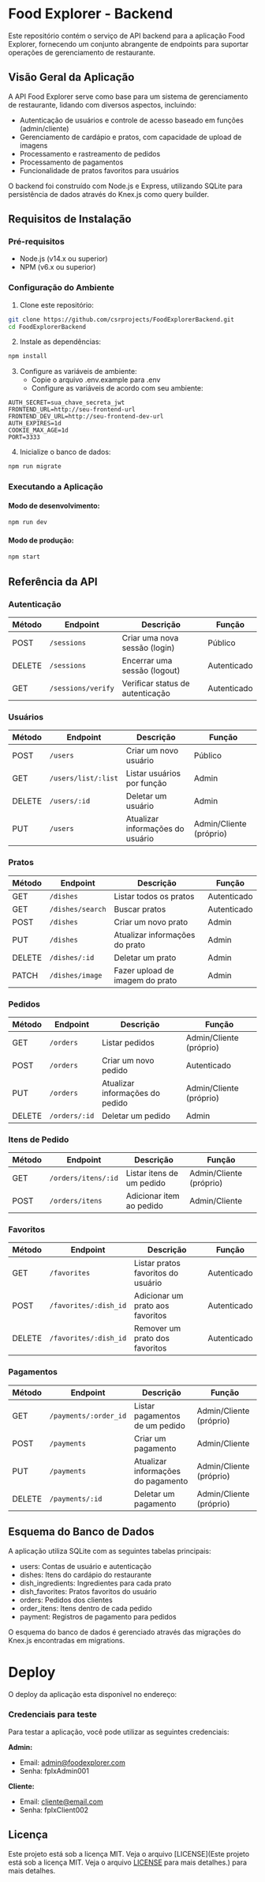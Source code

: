 # Food Explorer - Backend

Este repositório contém o serviço de API backend para a aplicação Food Explorer, fornecendo um conjunto abrangente de endpoints para suportar operações de gerenciamento de restaurante.

## Visão Geral da Aplicação

A API Food Explorer serve como base para um sistema de gerenciamento de restaurante, lidando com diversos aspectos, incluindo:

- Autenticação de usuários e controle de acesso baseado em funções (admin/cliente)
- Gerenciamento de cardápio e pratos, com capacidade de upload de imagens
- Processamento e rastreamento de pedidos
- Processamento de pagamentos
- Funcionalidade de pratos favoritos para usuários

O backend foi construído com Node.js e Express, utilizando SQLite para persistência de dados através do Knex.js como query builder.

## Requisitos de Instalação

### Pré-requisitos
- Node.js (v14.x ou superior)
- NPM (v6.x ou superior)

### Configuração do Ambiente

1. Clone este repositório:
```sh
git clone https://github.com/csrprojects/FoodExplorerBackend.git
cd FoodExplorerBackend
```

2. Instale as dependências:
```sh
npm install
```

3. Configure as variáveis de ambiente:
   - Copie o arquivo .env.example para .env
   - Configure as variáveis de acordo com seu ambiente:
```
AUTH_SECRET=sua_chave_secreta_jwt
FRONTEND_URL=http://seu-frontend-url
FRONTEND_DEV_URL=http://seu-frontend-dev-url
AUTH_EXPIRES=1d
COOKIE_MAX_AGE=1d
PORT=3333
```

4. Inicialize o banco de dados:
```sh
npm run migrate
```

### Executando a Aplicação

#### Modo de desenvolvimento:
```sh
npm run dev
```

#### Modo de produção:
```sh
npm start
```

## Referência da API

### Autenticação

| Método | Endpoint | Descrição | Função |
|--------|----------|-----------|--------|
| POST | `/sessions` | Criar uma nova sessão (login) | Público |
| DELETE | `/sessions` | Encerrar uma sessão (logout) | Autenticado |
| GET | `/sessions/verify` | Verificar status de autenticação | Autenticado |

### Usuários

| Método | Endpoint | Descrição | Função |
|--------|----------|-----------|--------|
| POST | `/users` | Criar um novo usuário | Público |
| GET | `/users/list/:list` | Listar usuários por função | Admin |
| DELETE | `/users/:id` | Deletar um usuário | Admin |
| PUT | `/users` | Atualizar informações do usuário | Admin/Cliente (próprio) |

### Pratos

| Método | Endpoint | Descrição | Função |
|--------|----------|-----------|--------|
| GET | `/dishes` | Listar todos os pratos | Autenticado |
| GET | `/dishes/search` | Buscar pratos | Autenticado |
| POST | `/dishes` | Criar um novo prato | Admin |
| PUT | `/dishes` | Atualizar informações do prato | Admin |
| DELETE | `/dishes/:id` | Deletar um prato | Admin |
| PATCH | `/dishes/image` | Fazer upload de imagem do prato | Admin |

### Pedidos

| Método | Endpoint | Descrição | Função |
|--------|----------|-----------|--------|
| GET | `/orders` | Listar pedidos | Admin/Cliente (próprio) |
| POST | `/orders` | Criar um novo pedido | Autenticado |
| PUT | `/orders` | Atualizar informações do pedido | Admin/Cliente (próprio) |
| DELETE | `/orders/:id` | Deletar um pedido | Admin |

### Itens de Pedido

| Método | Endpoint | Descrição | Função |
|--------|----------|-----------|--------|
| GET | `/orders/itens/:id` | Listar itens de um pedido | Admin/Cliente (próprio) |
| POST | `/orders/itens` | Adicionar item ao pedido | Admin/Cliente |

### Favoritos

| Método | Endpoint | Descrição | Função |
|--------|----------|-----------|--------|
| GET | `/favorites` | Listar pratos favoritos do usuário | Autenticado |
| POST | `/favorites/:dish_id` | Adicionar um prato aos favoritos | Autenticado |
| DELETE | `/favorites/:dish_id` | Remover um prato dos favoritos | Autenticado |

### Pagamentos

| Método | Endpoint | Descrição | Função |
|--------|----------|-----------|--------|
| GET | `/payments/:order_id` | Listar pagamentos de um pedido | Admin/Cliente (próprio) |
| POST | `/payments` | Criar um pagamento | Admin/Cliente |
| PUT | `/payments` | Atualizar informações do pagamento | Admin/Cliente (próprio) |
| DELETE | `/payments/:id` | Deletar um pagamento | Admin/Cliente (próprio) |

## Esquema do Banco de Dados

A aplicação utiliza SQLite com as seguintes tabelas principais:
- users: Contas de usuário e autenticação
- dishes: Itens do cardápio do restaurante
- dish_ingredients: Ingredientes para cada prato
- dish_favorites: Pratos favoritos do usuário
- orders: Pedidos dos clientes
- order_itens: Itens dentro de cada pedido
- payment: Registros de pagamento para pedidos

O esquema do banco de dados é gerenciado através das migrações do Knex.js encontradas em migrations.

# Deploy
O deploy da aplicação esta disponível no endereço:

### Credenciais para teste

Para testar a aplicação, você pode utilizar as seguintes credenciais:

**Admin:**
- Email: admin@foodexplorer.com
- Senha: fplxAdmin001

**Cliente:**
- Email: cliente@email.com
- Senha: fplxClient002


## Licença

Este projeto está sob a licença MIT. Veja o arquivo [LICENSE](Este projeto está sob a licença MIT. Veja o arquivo [LICENSE](https://github.com/csrprojects/FoodExplorerBackend/blob/main/LICENSE.md) para mais detalhes.) para mais detalhes.